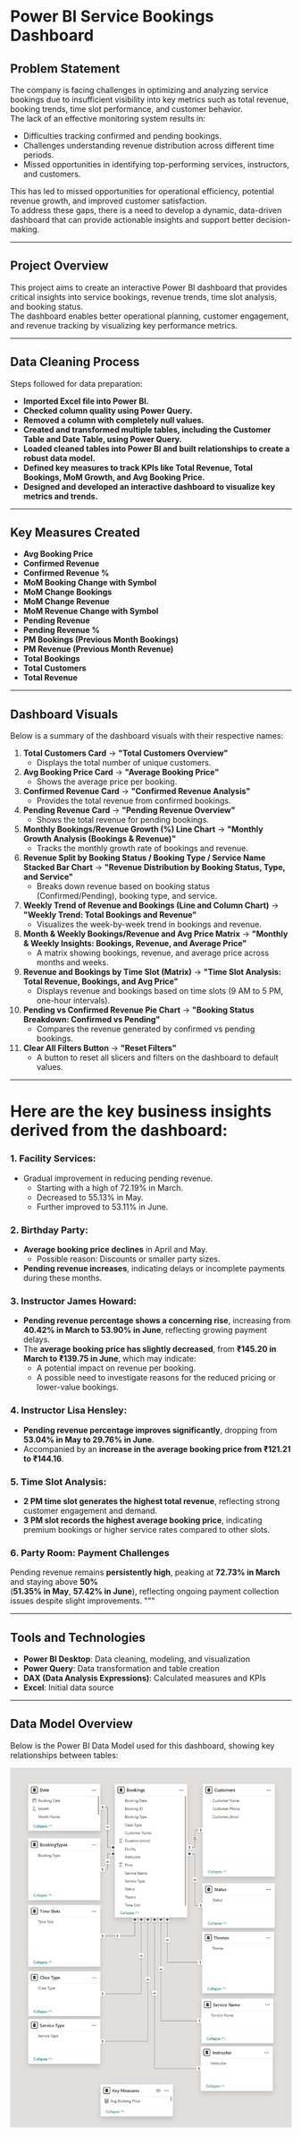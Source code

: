# **Power BI Service Bookings Dashboard**

## **Problem Statement**  
The company is facing challenges in optimizing and analyzing service bookings due to insufficient visibility into key metrics such as total revenue, booking trends, time slot performance, and customer behavior.  
The lack of an effective monitoring system results in:  
- Difficulties tracking confirmed and pending bookings.  
- Challenges understanding revenue distribution across different time periods.  
- Missed opportunities in identifying top-performing services, instructors, and customers.  

This has led to missed opportunities for operational efficiency, potential revenue growth, and improved customer satisfaction.  
To address these gaps, there is a need to develop a dynamic, data-driven dashboard that can provide actionable insights and support better decision-making.  

---

## **Project Overview**  
This project aims to create an interactive Power BI dashboard that provides critical insights into service bookings, revenue trends, time slot analysis, and booking status.  
The dashboard enables better operational planning, customer engagement, and revenue tracking by visualizing key performance metrics.  

---

## **Data Cleaning Process**  
Steps followed for data preparation:  
- **Imported Excel file into Power BI.**  
- **Checked column quality using Power Query.**  
- **Removed a column with completely null values.**  
- **Created and transformed multiple tables, including the Customer Table and Date Table, using Power Query.**  
- **Loaded cleaned tables into Power BI and built relationships to create a robust data model.**  
- **Defined key measures to track KPIs like Total Revenue, Total Bookings, MoM Growth, and Avg Booking Price.**  
- **Designed and developed an interactive dashboard to visualize key metrics and trends.**  

---

## **Key Measures Created**  
- **Avg Booking Price**  
- **Confirmed Revenue**  
- **Confirmed Revenue %**  
- **MoM Booking Change with Symbol**  
- **MoM Change Bookings**  
- **MoM Change Revenue**  
- **MoM Revenue Change with Symbol**  
- **Pending Revenue**  
- **Pending Revenue %**  
- **PM Bookings (Previous Month Bookings)**  
- **PM Revenue (Previous Month Revenue)**  
- **Total Bookings**  
- **Total Customers**  
- **Total Revenue**  

---

## **Dashboard Visuals**  
Below is a summary of the dashboard visuals with their respective names:  

1. **Total Customers Card** → **"Total Customers Overview"**  
   - Displays the total number of unique customers.  
2. **Avg Booking Price Card** → **"Average Booking Price"**  
   - Shows the average price per booking.  
3. **Confirmed Revenue Card** → **"Confirmed Revenue Analysis"**  
   - Provides the total revenue from confirmed bookings.  
4. **Pending Revenue Card** → **"Pending Revenue Overview"**  
   - Shows the total revenue for pending bookings.  
5. **Monthly Bookings/Revenue Growth (%) Line Chart** → **"Monthly Growth Analysis (Bookings & Revenue)"**  
   - Tracks the monthly growth rate of bookings and revenue.  
6. **Revenue Split by Booking Status / Booking Type / Service Name Stacked Bar Chart** → **"Revenue Distribution by Booking Status, Type, and Service"**  
   - Breaks down revenue based on booking status (Confirmed/Pending), booking type, and service.  
7. **Weekly Trend of Revenue and Bookings (Line and Column Chart)** → **"Weekly Trend: Total Bookings and Revenue"**  
   - Visualizes the week-by-week trend in bookings and revenue.  
8. **Month & Weekly Bookings/Revenue and Avg Price Matrix** → **"Monthly & Weekly Insights: Bookings, Revenue, and Average Price"**  
   - A matrix showing bookings, revenue, and average price across months and weeks.  
9. **Revenue and Bookings by Time Slot (Matrix)** → **"Time Slot Analysis: Total Revenue, Bookings, and Avg Price"**  
   - Displays revenue and bookings based on time slots (9 AM to 5 PM, one-hour intervals).  
10. **Pending vs Confirmed Revenue Pie Chart** → **"Booking Status Breakdown: Confirmed vs Pending"**  
    - Compares the revenue generated by confirmed vs pending bookings.  
11. **Clear All Filters Button** → **"Reset Filters"**  
    - A button to reset all slicers and filters on the dashboard to default values.  

---

# Here are the key business insights derived from the dashboard:

### 1. Facility Services:
- Gradual improvement in reducing pending revenue.
  - Starting with a high of 72.19% in March.
  - Decreased to 55.13% in May.
  - Further improved to 53.11% in June.

### 2. Birthday Party:
- **Average booking price declines** in April and May.
  - Possible reason: Discounts or smaller party sizes.
- **Pending revenue increases**, indicating delays or incomplete payments during these months.

### 3. Instructor James Howard:
- **Pending revenue percentage shows a concerning rise**, increasing from **40.42% in March to 53.90% in June**, reflecting growing payment delays.
- The **average booking price has slightly decreased**, from **₹145.20 in March to ₹139.75 in June**, which may indicate:
  - A potential impact on revenue per booking.
  - A possible need to investigate reasons for the reduced pricing or lower-value bookings.

### 4. Instructor Lisa Hensley:
- **Pending revenue percentage improves significantly**, dropping from **53.04% in May to 29.76% in June**.
- Accompanied by an **increase in the average booking price from ₹121.21 to ₹144.16**.

### 5. Time Slot Analysis:
- **2 PM time slot generates the highest total revenue**, reflecting strong customer engagement and demand.
- **3 PM slot records the highest average booking price**, indicating premium bookings or higher service rates compared to other slots.

### 6. Party Room: Payment Challenges

Pending revenue remains **persistently high**, peaking at **72.73% in March** and staying above **50%**  
(**51.35% in May**, **57.42% in June**), reflecting ongoing payment collection issues despite slight improvements.
"""

---

## Tools and Technologies  
- **Power BI Desktop**: Data cleaning, modeling, and visualization  
- **Power Query**: Data transformation and table creation  
- **DAX (Data Analysis Expressions)**: Calculated measures and KPIs  
- **Excel**: Initial data source  

---

## **Data Model Overview**

Below is the Power BI Data Model used for this dashboard, showing key relationships between tables:

![Data Model](./Data%20Model.png)




